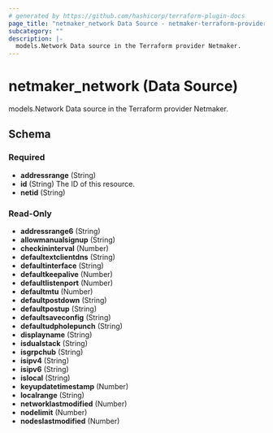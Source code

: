```yaml
---
# generated by https://github.com/hashicorp/terraform-plugin-docs
page_title: "netmaker_network Data Source - netmaker-terraform-provider"
subcategory: ""
description: |-
  models.Network Data source in the Terraform provider Netmaker.
---
```


# netmaker_network (Data Source)

models.Network Data source in the Terraform provider Netmaker.



<!-- schema generated by tfplugindocs -->
## Schema

### Required

- **addressrange** (String)
- **id** (String) The ID of this resource.
- **netid** (String)

### Read-Only

- **addressrange6** (String)
- **allowmanualsignup** (String)
- **checkininterval** (Number)
- **defaultextclientdns** (String)
- **defaultinterface** (String)
- **defaultkeepalive** (Number)
- **defaultlistenport** (Number)
- **defaultmtu** (Number)
- **defaultpostdown** (String)
- **defaultpostup** (String)
- **defaultsaveconfig** (String)
- **defaultudpholepunch** (String)
- **displayname** (String)
- **isdualstack** (String)
- **isgrpchub** (String)
- **isipv4** (String)
- **isipv6** (String)
- **islocal** (String)
- **keyupdatetimestamp** (Number)
- **localrange** (String)
- **networklastmodified** (Number)
- **nodelimit** (Number)
- **nodeslastmodified** (Number)


